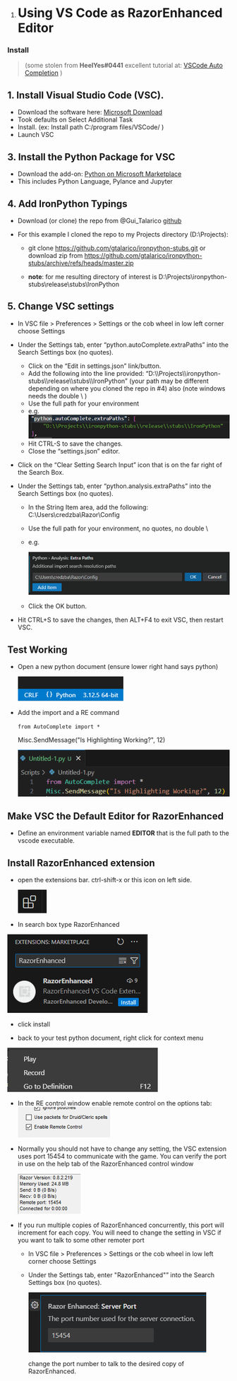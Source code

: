 1. # Using VS Code as RazorEnhanced Editor


### Install 

> (some stolen from **HeelYes#0441** excellent tutorial at: [VSCode Auto Completion](https://razorenhanced.github.io/doc/tutorials/VSCode_AutoComplete/VSCode_AutoComplete_Setup.html) )

## 1. Install Visual Studio Code (VSC).

- Download the software here: [Microsoft Download](https://code.visualstudio.com/Download)
- Took defaults on Select Additional Task
- Install. (ex: Install path C:/program files/VSCode/ )
- Launch VSC

## 3. Install the Python Package for VSC

- Download the add-on: [Python on Microsoft Marketplace](https://marketplace.visualstudio.com/items?itemName=ms-python.python)
- This includes Python Language, Pylance and Jupyter

## 4. Add IronPython Typings

- Download (or clone) the repo from @Gui_Talarico [github](https://github.com/gtalarico/ironpython-stubs)

- For this example I cloned the repo to my Projects directory (D:\Projects):

  - git clone https://github.com/gtalarico/ironpython-stubs.git or download zip from https://github.com/gtalarico/ironpython-stubs/archive/refs/heads/master.zip

  - **note**: for me resulting directory of interest is D:\\Projects\\ironpython-stubs\\release\\stubs\\IronPython

    

## 5. Change VSC settings

- In VSC file > Preferences > Settings or the cob wheel in low left corner choose Settings

- Under the Settings tab, enter “python.autoComplete.extraPaths” into the Search Settings box (no quotes).

  - Click on the “Edit in settings.json” link/button.
  - Add the following into the line provided: “D:\\\Projects\\\ironpython-stubs\\\release\\\stubs\\\IronPython” (your path may be different depending on where you cloned the repo in #4) also (note windows needs the double \\ )
  - Use the full path for your environment
  - e.g. 
    ![image-20241004094044239](extra-paths.png)
  - Hit CTRL-S to save the changes.
  - Close the “settings.json” editor.

- Click on the “Clear Setting Search Input” icon that is on the far right of the Search Box.

- Under the Settings tab, enter “python.analysis.extraPaths” into the Search Settings box (no quotes).

  - In the String Item area, add the following: C:\Users\credzba\Razor\Config

  - Use the full path for your environment, no quotes, no double \

  - e.g.

    ![image-20241004094306665](analysis-paths.png)

  - Click the OK button.

- Hit CTRL+S to save the changes, then ALT+F4 to exit VSC, then restart VSC.

## Test Working

- Open a new python document (ensure lower right hand says python)

  ![image-20241004095226901](python-filetype.png)

- Add the import and a RE command

  `from AutoComplete import * `

  Misc.SendMessage("Is Highlighting Working?", 12)

  ![image-20241004100422809](example-code.png)

## Make VSC the Default Editor for RazorEnhanced

- Define an environment variable named **EDITOR** that is the full path to the vscode executable.

## Install RazorEnhanced extension

- open the extensions bar. ctrl-shift-x or this icon on left side.

  ![image-20241004100822955](settings-icon.png)

- In search box type RazorEnhanced

![image-20241004100905420](marketplace-example.png)

- click install

- back to your test python document, right click for context menu

![image-20241004101022269](context-menu.png)

- In the RE control window enable remote control on the options tab:
  ![image-20241004101139513](RE-Enable-RemoteControl.png)

- Normally you should not have to change any setting, the VSC extension uses port 15454 to communicate with the game.  You can verify the port in use on the help tab of the RazorEnhanced control window

  ![image-20241004101947649](example-port-number.png)

- If you run multiple copies of RazorEnhanced concurrently, this port will increment for each copy. You will need to change the setting in VSC if you want to talk to some other remoter port

  - In VSC file > Preferences > Settings or the cob wheel in low left corner choose Settings

  - Under the Settings tab, enter "RazorEnhanced"” into the Search Settings box (no quotes).

    ![image-20241004102236007](re-port-setting.png)

    change the port number to talk to the desired copy of RazorEnhanced.

  